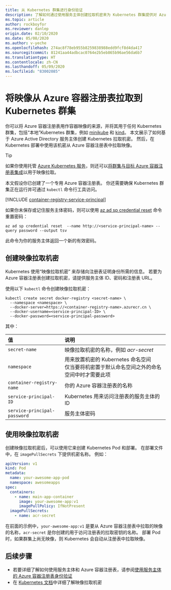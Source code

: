 ```yaml
---
title: 从 Kubernetes 群集进行身份验证
description: 了解如何通过使用服务主体创建拉取机密来为 Kubernetes 群集提供对 Azure 容器注册表中映像的访问权限。
ms.topic: article
author: rockboyfor
ms.reviewer: danlep
origin.date: 02/10/2020
ms.date: 05/08/2020
ms.author: v-yeche
ms.openlocfilehash: 274ac8f78eb955b8259838988edd9fcf8d4da417
ms.sourcegitcommit: 81241aa44adbcac0764e2b5eb865b96ae56da6b7
ms.translationtype: HT
ms.contentlocale: zh-CN
ms.lasthandoff: 05/09/2020
ms.locfileid: "83002085"
---
```

# <a name="pull-images-from-an-azure-container-registry-to-a-kubernetes-cluster"></a>将映像从 Azure 容器注册表拉取到 Kubernetes 群集

你可以将 Azure 容器注册表用作容器映像的来源，并将其用于任何 Kubernetes 群集，包括“本地”Kubernetes 群集，例如 [minikube](https://minikube.sigs.k8s.io/) 和 [kind](https://kind.sigs.k8s.io/)。 本文展示了如何基于 Azure Active Directory 服务主体创建 Kubernetes 拉取机密。 然后，在 Kubernetes 部署中使用该机密从 Azure 容器注册表中拉取映像。

> [!TIP]
> 如果你使用托管 [Azure Kubernetes 服务](../aks/intro-kubernetes.md)，则还可以[将群集与目标 Azure 容器注册表集成](../aks/cluster-container-registry-integration.md?toc=/container-registry/toc.json&bc=/container-registry/breadcrumb/toc.json)以用于映像拉取。 

本文假设你已创建了一个专用 Azure 容器注册表。 你还需要确保 Kubernetes 群集正在运行并可通过 `kubectl` 命令行工具访问。

[!INCLUDE [container-registry-service-principal](../../includes/container-registry-service-principal.md)]

如果你未保存或记住服务主体密码，则可以使用 [az ad sp credential reset][az-ad-sp-credential-reset] 命令重置密码：

```azurecli
az ad sp credential reset  --name http://<service-principal-name> --query password --output tsv
```

此命令为你的服务主体返回一个新的有效密码。

## <a name="create-an-image-pull-secret"></a>创建映像拉取机密

Kubernetes 使用“映像拉取机密”  来存储向注册表证明身份所需的信息。 若要为 Azure 容器注册表创建拉取机密，请提供服务主体 ID、密码和注册表 URL。 

使用以下 `kubectl` 命令创建映像拉取机密：

```console
kubectl create secret docker-registry <secret-name> \
  --namespace <namespace> \
  --docker-server=https://<container-registry-name>.azurecr.cn \
  --docker-username=<service-principal-ID> \
  --docker-password=<service-principal-password>
```
其中：

| 值 | 说明 |
| :--- | :--- |
| `secret-name` | 映像拉取机密的名称，例如 *acr-secret* |
| `namespace` | 用来放置机密的 Kubernetes 命名空间 <br/> 仅当要将机密置于默认命名空间之外的命名空间中时才需要此项 |
| `container-registry-name` | 你的 Azure 容器注册表的名称 |
| `service-principal-ID` | Kubernetes 用来访问注册表的服务主体的 ID |
| `service-principal-password` | 服务主体密码 |

## <a name="use-the-image-pull-secret"></a>使用映像拉取机密

创建映像拉取机密后，可以使用它来创建 Kubernetes Pod 和部署。 在部署文件中，在 `imagePullSecrets` 下提供机密名称。 例如：

```yaml
apiVersion: v1
kind: Pod
metadata:
  name: your-awesome-app-pod
  namespace: awesomeapps
spec:
  containers:
    - name: main-app-container
      image: your-awesome-app:v1
      imagePullPolicy: IfNotPresent
  imagePullSecrets:
    - name: acr-secret
```

在前面的示例中，`your-awesome-app:v1` 是要从 Azure 容器注册表中拉取的映像的名称，`acr-secret` 是你创建的用于访问注册表的拉取密钥的名称。 部署 Pod 时，如果群集上尚无映像，则 Kubernetes 会自动从注册表中拉取映像。

## <a name="next-steps"></a>后续步骤

* 若要详细了解如何使用服务主体和 Azure 容器注册表，请参阅[使用服务主体的 Azure 容器注册表身份验证](container-registry-auth-service-principal.md)
* 在 [Kubernetes 文档](https://kubernetes.io/docs/concepts/containers/images/#specifying-imagepullsecrets-on-a-pod)中详细了解映像拉取机密

<!-- IMAGES -->

<!-- LINKS - External -->

[acr-scripts-cli]: https://github.com/Azure/azure-docs-cli-python-samples/tree/master/container-registry
[acr-scripts-psh]: https://github.com/Azure/azure-docs-powershell-samples/tree/master/container-registry

<!-- LINKS - Internal -->

[az-ad-sp-credential-reset]: https://docs.azure.cn/cli/ad/sp/credential?view=azure-cli-latest#az-ad-sp-credential-reset

<!-- Update_Description: new article about container registry auth kubernetes -->
<!--NEW.date: 03/09/2020-->